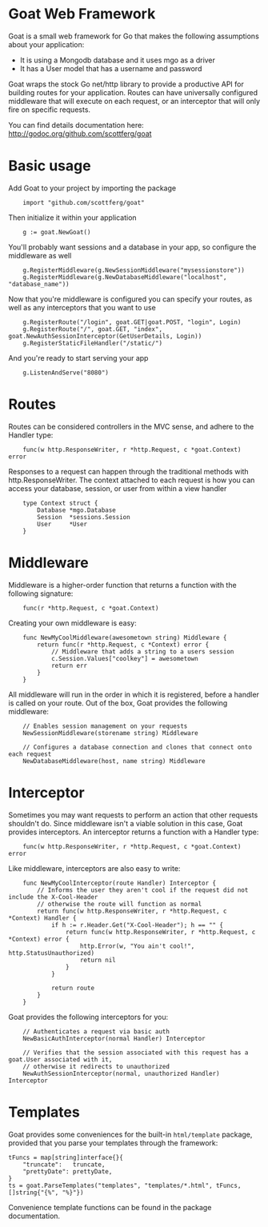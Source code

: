 Goat Web Framework
==================

Goat is a small web framework for Go that makes the following assumptions about your application:

* It is using a Mongodb database and it uses mgo as a driver
* It has a User model that has a username and password

Goat wraps the stock Go net/http library to provide a productive API for building routes for your application.
Routes can have universally configured middleware that will execute on each request, or an interceptor
that will only fire on specific requests.

You can find details documentation here: http://godoc.org/github.com/scottferg/goat

# Basic usage

Add Goat to your project by importing the package

        import "github.com/scottferg/goat"

Then initialize it within your application

        g := goat.NewGoat()

You'll probably want sessions and a database in your app, so configure the middleware as well

        g.RegisterMiddleware(g.NewSessionMiddleware("mysessionstore"))
	    g.RegisterMiddleware(g.NewDatabaseMiddleware("localhost", "database_name"))

Now that you're middleware is configured you can specify your routes, as well as any interceptors that you
want to use

        g.RegisterRoute("/login", goat.GET|goat.POST, "login", Login)
        g.RegisterRoute("/", goat.GET, "index", goat.NewAuthSessionInterceptor(GetUserDetails, Login))
        g.RegisterStaticFileHandler("/static/")

And you're ready to start serving your app

        g.ListenAndServe("8080")

# Routes

Routes can be considered controllers in the MVC sense, and adhere to the Handler type:

        func(w http.ResponseWriter, r *http.Request, c *goat.Context) error

Responses to a request can happen through the traditional methods with http.ResponseWriter. The context attached to each 
request is how you can access your database, session, or user from within a view handler

        type Context struct {
            Database *mgo.Database
            Session  *sessions.Session
            User     *User
        }

# Middleware

Middleware is a higher-order function that returns a function with the following signature:

        func(r *http.Request, c *goat.Context)

Creating your own middleware is easy:

        func NewMyCoolMiddleware(awesometown string) Middleware {
            return func(r *http.Request, c *Context) error {
                // Middleware that adds a string to a users session
                c.Session.Values["coolkey"] = awesometown
                return err
            }
        }

All middleware will run in the order in which it is registered, before a handler is called on your route.
Out of the box, Goat provides the following middleware:

        // Enables session management on your requests
        NewSessionMiddleware(storename string) Middleware

        // Configures a database connection and clones that connect onto each request
        NewDatabaseMiddleware(host, name string) Middleware

# Interceptor

Sometimes you may want requests to perform an action that other requests shouldn't do. Since middleware isn't a
viable solution in this case, Goat provides interceptors. An interceptor returns a function with a Handler
type:

        func(w http.ResponseWriter, r *http.Request, c *goat.Context) error

Like middleware, interceptors are also easy to write:

        func NewMyCoolInterceptor(route Handler) Interceptor {
            // Informs the user they aren't cool if the request did not include the X-Cool-Header
            // otherwise the route will function as normal
            return func(w http.ResponseWriter, r *http.Request, c *Context) Handler {
                if h := r.Header.Get("X-Cool-Header"); h == "" {
                    return func(w http.ResponseWriter, r *http.Request, c *Context) error {
                        http.Error(w, "You ain't cool!", http.StatusUnauthorized)
                        return nil
                    }
                }

                return route
            }
        }

Goat provides the following interceptors for you:

        // Authenticates a request via basic auth
        NewBasicAuthInterceptor(normal Handler) Interceptor

        // Verifies that the session associated with this request has a goat.User associated with it,
        // otherwise it redirects to unauthorized
        NewAuthSessionInterceptor(normal, unauthorized Handler) Interceptor

# Templates

Goat provides some conveniences for the built-in `html/template` package, provided that you
parse your templates through the framework:

	tFuncs = map[string]interface{}{
		"truncate":   truncate,
		"prettyDate": prettyDate,
	}
	ts = goat.ParseTemplates("templates", "templates/*.html", tFuncs, []string{"{%", "%}"})

Convenience template functions can be found in the package documentation.

